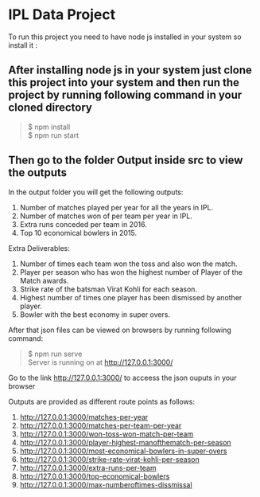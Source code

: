 # IPL Data Project

To run this project you need to have node js installed in your system so install it :

## After installing node js in your system just clone this project into your system and then run the project by running following command in your cloned directory

> $ npm install\
> $ npm run start

## Then go to the folder Output inside src to view the outputs

In the output folder you will get the following outputs:

1. Number of matches played per year for all the years in IPL.
2. Number of matches won of per team per year in IPL.
3. Extra runs conceded per team in 2016.
4. Top 10 economical bowlers in 2015.

Extra Deliverables:

1. Number of times each team won the toss and also won the match.
2. Player per season who has won the highest number of Player of the Match awards.
3. Strike rate of the batsman Virat Kohli for each season.
4. Highest number of times one player has been dismissed by another player.
5. Bowler with the best economy in super overs.

After that json files can be viewed on browsers by running following command:

> $ npm run serve\
> Server is running on at http://127.0.0.1:3000/

Go to the link http://127.0.0.1:3000/ to acceess the json ouputs in your browser

Outputs are provided as different route points as follows:
1. http://127.0.0.1:3000/matches-per-year
2. http://127.0.0.1:3000/matches-per-team-per-year
3. http://127.0.0.1:3000/won-toss-won-match-per-team
4. http://127.0.0.1:3000/player-highest-manofthematch-per-season
5. http://127.0.0.1:3000/most-economical-bowlers-in-super-overs
6. http://127.0.0.1:3000/strike-rate-virat-kohli-per-season
7. http://127.0.0.1:3000/extra-runs-per-team
8. http://127.0.0.1:3000/top-economical-bowlers
9. http://127.0.0.1:3000/max-numberoftimes-dissmissal